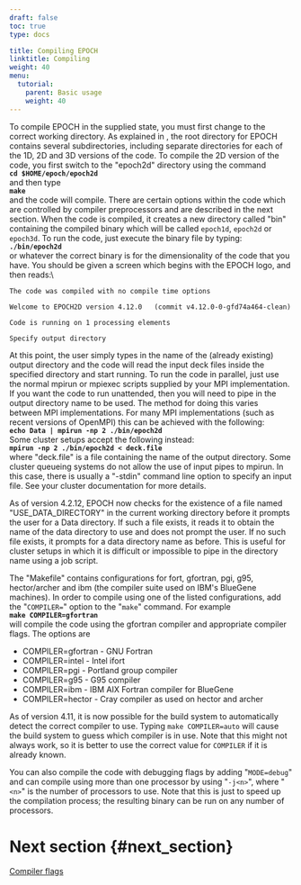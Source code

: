 ```yaml
---
draft: false
toc: true
type: docs

title: Compiling EPOCH
linktitle: Compiling
weight: 40
menu:
  tutorial:
    parent: Basic usage
    weight: 40
---
```


To compile EPOCH in the supplied state, you must first change to the
correct working directory. As explained in , the root directory for
EPOCH contains several subdirectories, including separate directories
for each of the 1D, 2D and 3D versions of the code. To compile the 2D
version of the code, you first switch to the "epoch2d" directory using
the command\
**`cd $HOME/epoch/epoch2d`**\
and then type\
**`make`**\
and the code will compile. There are certain options within the code
which are controlled by compiler preprocessors and are described in the
next section. When the code is compiled, it creates a new directory
called "bin" containing the compiled binary which will be called
`epoch1d`, `epoch2d` or `epoch3d`. To run the code, just execute the
binary file by typing:\
**`./bin/epoch2d`**\
or whatever the correct binary is for the dimensionality of the code
that you have. You should be given a screen which begins with the EPOCH
logo, and then reads:\

    The code was compiled with no compile time options

    Welcome to EPOCH2D version 4.12.0   (commit v4.12.0-0-gfd74a464-clean)

    Code is running on 1 processing elements

    Specify output directory

At this point, the user simply types in the name of the (already
existing) output directory and the code will read the input deck files
inside the specified directory and start running. To run the code in
parallel, just use the normal mpirun or mpiexec scripts supplied by your
MPI implementation. If you want the code to run unattended, then you
will need to pipe in the output directory name to be used. The method
for doing this varies between MPI implementations. For many MPI
implementations (such as recent versions of OpenMPI) this can be
achieved with the following:\
**`echo Data | mpirun -np 2 ./bin/epoch2d`**\
Some cluster setups accept the following instead:\
**`mpirun -np 2 ./bin/epoch2d < deck.file`**\
where "deck.file" is a file containing the name of the output directory.
Some cluster queueing systems do not allow the use of input pipes to
mpirun. In this case, there is usually a "-stdin" command line option to
specify an input file. See your cluster documentation for more details.

As of version 4.2.12, EPOCH now checks for the existence of a file named
"USE_DATA_DIRECTORY" in the current working directory before it
prompts the user for a Data directory. If such a file exists, it reads
it to obtain the name of the data directory to use and does not prompt
the user. If no such file exists, it prompts for a data directory name
as before. This is useful for cluster setups in which it is difficult or
impossible to pipe in the directory name using a job script.

The "Makefile" contains configurations for fort, gfortran, pgi, g95,
hector/archer and ibm (the compiler suite used on IBM's BlueGene
machines). In order to compile using one of the listed configurations,
add the "`COMPILER=`" option to the "`make`" command. For example\
**`make COMPILER=gfortran`**\
will compile the code using the gfortran compiler and appropriate
compiler flags. The options are

-   COMPILER=gfortran - GNU Fortran
-   COMPILER=intel - Intel ifort
-   COMPILER=pgi - Portland group compiler
-   COMPILER=g95 - G95 compiler
-   COMPILER=ibm - IBM AIX Fortran compiler for BlueGene
-   COMPILER=hector - Cray compiler as used on hector and archer

As of version 4.11, it is now possible for the build system to
automatically detect the correct compiler to use. Typing
`make COMPILER=auto` will cause the build system to guess which compiler
is in use. Note that this might not always work, so it is better to use
the correct value for `COMPILER` if it is already known.

You can also compile the code with debugging flags by adding
"`MODE=debug`" and can compile using more than one processor by using
"`-j<n>`", where "`<n>`" is the number of processors to use. Note that
this is just to speed up the compilation process; the resulting binary
can be run on any number of processors.

# Next section {#next_section}

[Compiler flags][Compiler_Flags]


<!-- ########################  Cross references  ######################## -->


[Acknowledging_EPOCH]: /tutorial/acknowledging_epoch
[Basic_examples]: /tutorial/basic_examples
[Basic_examples__focussing_a_gaussian_beam]: /tutorial/basic_examples/#focussing_a_gaussian_beam
[Binary_files]: /tutorial/binary_files
[Calculable_particle_properties]: /tutorial/calculable_particle_properties
[Compiler_Flags]: /tutorial/compiler_flags
[Compiling]: /tutorial/compiling
[FAQ]: /tutorial/faq
[FAQ__how_do_i_obtain_the_code]: /tutorial/faq/#how_do_i_obtain_the_code
[Input_deck]: /tutorial/input_deck
[Input_deck_adf]: /tutorial/input_deck_adf
[Input_deck_boundaries]: /tutorial/input_deck_boundaries
[Input_deck_boundaries__cpml_boundary_conditions]: /tutorial/input_deck_boundaries/#cpml_boundary_conditions
[Input_deck_boundaries__thermal_boundary_conditions]: /tutorial/input_deck_boundaries/#thermal_boundary_conditions
[Input_deck_collisions]: /tutorial/input_deck_collisions
[Input_deck_constant]: /tutorial/input_deck_constant
[Input_deck_control]: /tutorial/input_deck_control
[Input_deck_control__basics]: /tutorial/input_deck_control/#basics
[Input_deck_control__maxwell_solvers]: /tutorial/input_deck_control/#maxwell_solvers
[Input_deck_control__requesting_output_dumps_at_run_time]: /tutorial/input_deck_control/#requesting_output_dumps_at_run_time
[Input_deck_control__stencil_block]: /tutorial/input_deck_control/#stencil_block
[Input_deck_control__strided_current_filtering]: /tutorial/input_deck_control/#strided_current_filtering
[Input_deck_dist_fn]: /tutorial/input_deck_dist_fn
[Input_deck_fields]: /tutorial/input_deck_fields
[Input_deck_injector]: /tutorial/input_deck_injector
[Input_deck_injector__keys]: /tutorial/input_deck_injector/#keys
[Input_deck_laser]: /tutorial/input_deck_laser
[Input_deck_operator]: /tutorial/input_deck_operator
[Input_deck_output__directives]: /tutorial/input_deck_output/#directives
[Input_deck_output_block]: /tutorial/input_deck_output_block
[Input_deck_output_block__derived_variables]: /tutorial/input_deck_output_block/#derived_variables
[Input_deck_output_block__directives]: /tutorial/input_deck_output_block/#directives
[Input_deck_output_block__dumpmask]: /tutorial/input_deck_output_block/#dumpmask
[Input_deck_output_block__multiple_output_blocks]: /tutorial/input_deck_output_block/#multiple_output_blocks
[Input_deck_output_block__particle_variables]: /tutorial/input_deck_output_block/#particle_variables
[Input_deck_output_block__single-precision_output]: /tutorial/input_deck_output_block/#single-precision_output
[Input_deck_output_global]: /tutorial/input_deck_output_global
[Input_deck_particle_file]: /tutorial/input_deck_particle_file
[Input_deck_probe]: /tutorial/input_deck_probe
[Input_deck_qed]: /tutorial/input_deck_qed
[Input_deck_species]: /tutorial/input_deck_species
[Input_deck_species__arbitrary_distribution_functions]: /tutorial/input_deck_species/#arbitrary_distribution_functions
[Input_deck_species__ionisation]: /tutorial/input_deck_species/#ionisation
[Input_deck_species__maxwell_juttner_distributions]: /tutorial/input_deck_species/#maxwell_juttner_distributions
[Input_deck_species__particle_migration_between_species]: /tutorial/input_deck_species/#particle_migration_between_species
[Input_deck_species__species_boundary_conditions]: /tutorial/input_deck_species/#species_boundary_conditions
[Input_deck_subset]: /tutorial/input_deck_subset
[Input_deck_window]: /tutorial/input_deck_window
[Landing]: /tutorial/landing
[Landing_Page]: /tutorial/landing_page
[Libraries]: /tutorial/libraries
[Links]: /tutorial/links
[Maths_parser__functions]: /tutorial/maths_parser/#functions
[Non-thermal_initial_conditions]: /tutorial/non-thermal_initial_conditions
[Previous_versions]: /tutorial/previous_versions
[Python]: /tutorial/python
[Running]: /tutorial/running
[SDF_Landing_Page]: /tutorial/sdf_landing_page
[Structure]: /tutorial/structure
[Using_EPOCH_in_practice]: /tutorial/using_epoch_in_practice
[Using_EPOCH_in_practice__manually_overriding_particle_parameters_set_by_the_autoloader]: /tutorial/using_epoch_in_practice/#manually_overriding_particle_parameters_set_by_the_autoloader
[Using_EPOCH_in_practice__parameterising_input_decks]: /tutorial/using_epoch_in_practice/#parameterising_input_decks
[Using_delta_f]: /tutorial/using_delta_f
[Visualising_SDF_files_with_IDL_or_GDL]: /tutorial/visualising_sdf_files_with_idl_or_gdl
[Visualising_SDF_files_with_LLNL_VisIt]: /tutorial/visualising_sdf_files_with_llnl_visit
[Workshop_examples]: /tutorial/workshop_examples
[Workshop_examples__a_2d_laser]: /tutorial/workshop_examples/#a_2d_laser
[Workshop_examples__a_basic_em-field_simulation]: /tutorial/workshop_examples/#a_basic_em-field_simulation
[Workshop_examples__getting_the_example_decks_for_this_workshop]: /tutorial/workshop_examples/#getting_the_example_decks_for_this_workshop
[Workshop_examples__specifying_particle_species]: /tutorial/workshop_examples/#specifying_particle_species
[Workshop_examples_continued]: /tutorial/workshop_examples_continued
